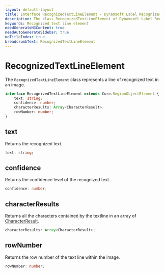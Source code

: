 ```yaml
---
layout: default-layout
title: Interface RecognizedTextLineElement - Dynamsoft Label Recognizer JS Edition API Reference
description: The class RecognizedTextLineElement of Dynamsoft Label Recognizer JS edition represents a line of recognized text in an image.
keywords: Recognized text line element
needGenerateH3Content: true
needAutoGenerateSidebar: true
noTitleIndex: true
breadcrumbText: RecognizedTextLineElement
---
```


# RecognizedTextLineElement

The `RecognizedTextLineElement` class represents a line of recognized text in an image.

```typescript
interface RecognizedTextLineElement extends Core.RegionObjectElement {
    text: string;
    confidence: number;
    characterResults: Array<CharacterResult>;
    rowNumber: number;
}
```

<!-- | Method                                | Description                                               |
| ------------------------------------- | --------------------------------------------------------- |
| [text](#text)                         | Returns the recognized text.                              |
| [confidence](#confidence)             | Returns the confidence level of the recognized text.      |
| [characterResults](#characterresults) | Returns all the characters contained by the textline.     |
| [rowNumber](#rownumber)               | Returns the row number of the text line within the image. | -->

## text

Returns the recognized text.

```typescript
text: string;
```

## confidence

Returns the confidence level of the recognized text.

```typescript
confidence: number;
```

## characterResults

Returns all the characters contained by the textline in an array of [CharacterResult](character-result.md).

```typescript
characterResults: Array<CharacterResult>;
```

## rowNumber

Returns the row number of the text line within the image.

```typescript
rowNumber: number;
```
